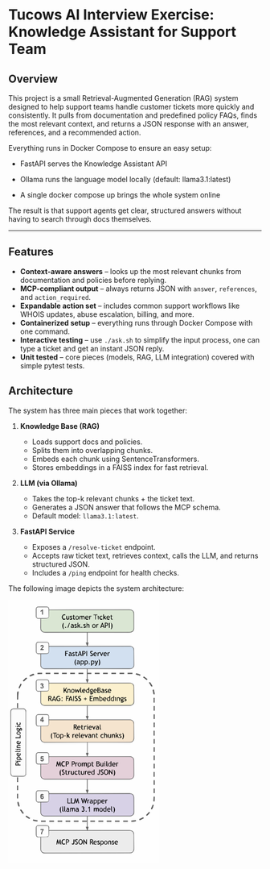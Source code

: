 # Tucows AI Interview Exercise: Knowledge Assistant for Support Team

## Overview

This project is a small Retrieval-Augmented Generation (RAG) system designed to help support teams handle customer tickets more quickly and consistently. It pulls from documentation and predefined policy FAQs, finds the most relevant context, and returns a JSON response with an answer, references, and a recommended action.

Everything runs in Docker Compose to ensure an easy setup:

- FastAPI serves the Knowledge Assistant API

- Ollama runs the language model locally (default: llama3.1:latest)

- A single docker compose up brings the whole system online

The result is that support agents get clear, structured answers without having to search through docs themselves.

---

## Features 

- **Context-aware answers** – looks up the most relevant chunks from documentation and policies before replying.  
- **MCP-compliant output** – always returns JSON with `answer`, `references`, and `action_required`.  
- **Expandable action set** – includes common support workflows like WHOIS updates, abuse escalation, billing, and more.  
- **Containerized setup** – everything runs through Docker Compose with one command.  
- **Interactive testing** – use `./ask.sh` to simplify the input process, one can type a ticket and get an instant JSON reply.  
- **Unit tested** – core pieces (models, RAG, LLM integration) covered with simple pytest tests.  

## Architecture 

The system has three main pieces that work together:

1. **Knowledge Base (RAG)**  
   - Loads support docs and policies.  
   - Splits them into overlapping chunks.  
   - Embeds each chunk using SentenceTransformers.  
   - Stores embeddings in a FAISS index for fast retrieval.  

2. **LLM (via Ollama)**  
   - Takes the top-k relevant chunks + the ticket text.  
   - Generates a JSON answer that follows the MCP schema.  
   - Default model: `llama3.1:latest`.  

3. **FastAPI Service**  
   - Exposes a `/resolve-ticket` endpoint.  
   - Accepts raw ticket text, retrieves context, calls the LLM, and returns structured JSON.  
   - Includes a `/ping` endpoint for health checks.  

The following image depicts the system architecture: 

<img src="./refs/architecture.svg" alt="Architecture Diagram" width="300"/>
